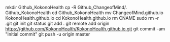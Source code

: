 mkdir Github_KokonoHealth
cp -R Github_ChangeofMind/. Github_KokonoHealth
cd Github_KokonoHealth
mv ChangeofMind.github.io KokonoHealth.github.io
cd KokonoHealth.github.io
rm CNAME
sudo rm -r .git
git init
git status
git add .
git remote add origin https://github.com/KokonoHealth/KokonoHealth.github.io.git
git commit -am "Initial commit"
git push -u origin master
